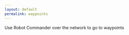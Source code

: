 ```yaml
---
layout: default
permalink: waypoints
---
```


Use Robot Commander over the network to go to waypoints
